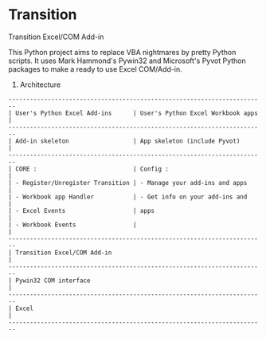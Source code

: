 Transition
==========

Transition Excel/COM Add-in

This Python project aims to replace VBA nightmares by pretty Python scripts. 
It uses Mark Hammond's Pywin32 and Microsoft's Pyvot Python packages to make a ready to use Excel COM/Add-in.

1. Architecture

```
------------------------------------------------------------------------
| User's Python Excel Add-ins      | User's Python Excel Workbook apps |
------------------------------------------------------------------------
| Add-in skeleton                  | App skeleton (include Pyvot)      |
------------------------------------------------------------------------
| CORE :                           | Config :                          |
| - Register/Unregister Transition | - Manage your add-ins and apps    |
| - Workbook app Handler           | - Get info on your add-ins and    |
| - Excel Events                   | apps                              |
| - Workbook Events                |                                   |
------------------------------------------------------------------------
| Transition Excel/COM Add-in                                          |
------------------------------------------------------------------------
| Pywin32 COM interface                                                |
------------------------------------------------------------------------
| Excel                                                                |
------------------------------------------------------------------------
```
